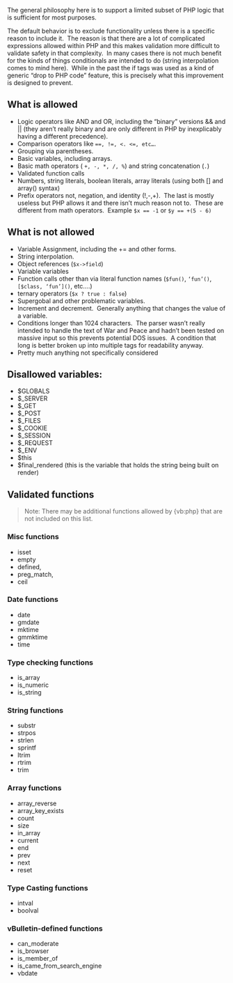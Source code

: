 The general philosophy here is to support a limited subset of PHP logic that is sufficient for most purposes.  

The default behavior is to exclude functionality unless there is a specific reason to include it.  The reason is that there are a lot of complicated expressions allowed within PHP and this makes validation more difficult to validate safety in that complexity.  In many cases there is not much benefit for the kinds of things conditionals are intended to do (string interpolation comes to mind here).  While in the past the if tags was used as a kind of generic “drop to PHP code” feature, this is precisely what this improvement is designed to prevent. 

## What is allowed

- Logic operators like AND and OR, including the “binary” versions && and || (they aren’t really binary and are only different in PHP by inexplicably having a different precedence).
- Comparison operators like `==, !=, <. <=, etc…`.
- Grouping via parentheses.
- Basic variables, including arrays.
- Basic math operators ( `+, -, *, /, %`) and string concatenation (`.`)
- Validated function calls
- Numbers, string literals, boolean literals, array literals (using both [] and array() syntax)
- Prefix operators not, negation, and identity (!,-,+).  The last is mostly useless but PHP allows it and there isn’t much reason not to.  These are different from math operators.  Example `$x == -1` or `$y == +(5 - 6)`

## What is not allowed

- Variable Assignment, including the += and other forms.
- String interpolation.
- Object references (`$x->field`)
- Variable variables
- Function calls other than via literal function names (`$fun()`, `‘fun’()`, `[$class, ‘fun’]()`, etc….)
- ternary operators (`$x ? true : false`)
- Supergobal and other problematic variables.
- Increment and decrement.  Generally anything that changes the value of a variable.
- Conditions longer than 1024 characters.  The parser wasn’t really intended to handle the text of War and Peace and hadn’t been tested on massive input so this prevents potential DOS issues.  A condition that long is better broken up into multiple tags for readability anyway.
- Pretty much anything not specifically considered 

## Disallowed variables:

- $GLOBALS
- $_SERVER
- $_GET
- $_POST
- $_FILES
- $_COOKIE
- $_SESSION
- $_REQUEST
- $_ENV 
- $this
- $final_rendered (this is the variable that holds the string being built on render)

## Validated functions

> Note: There may be additional functions allowed by {vb:php} that are not included on this list.

### Misc functions

- isset
- empty    
- defined,
- preg_match, 
- ceil

### Date functions

- date
- gmdate
- mktime
- gmmktime
- time           

### Type checking functions

- is_array
- is_numeric
- is_string

### String functions

- substr
- strpos
- strlen
- sprintf
- ltrim
- rtrim
- trim

### Array functions

-  array_reverse
- array_key_exists
- count
- size
- in_array
- current
- end
- prev
- next
- reset

### Type Casting functions

- intval
- boolval

### vBulletin-defined functions

- can_moderate
- is_browser        
- is_member_of
- is_came_from_search_engine
- vbdate